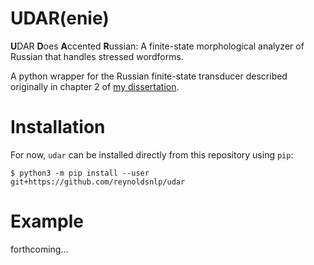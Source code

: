 # UDAR(enie)

**U**DAR **D**oes **A**ccented **R**ussian: A finite-state morphological analyzer of
Russian that handles stressed wordforms.

A python wrapper for the Russian finite-state transducer described originally
in chapter 2 of [my dissertation](http://hdl.handle.net/10037/9685).

# Installation

For now, `udar` can be installed directly from this repository using `pip`:

```
$ python3 -m pip install --user git+https://github.com/reynoldsnlp/udar
```

# Example

forthcoming...
